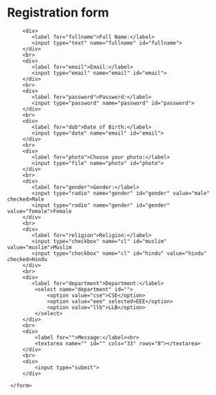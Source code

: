 <!DOCTYPE html>
<html lang="en">
<head>
    <meta charset="UTF-8">
    <meta http-equiv="X-UA-Compatible" content="IE=edge">
    <meta name="viewport" content="width=device-width, initial-scale=1.0">
    <title>Document</title>
</head>
<body>
    <h1>Registration form</h1>
     <form action="">

         <div>
            <label for="fullname">Full Name:</label>
            <input type="text" name="fullname" id="fullname">
         </div>
         <br>
         <div>
            <label for="email">Email:</label>
            <input type="email" name="email" id="email">
         </div>
         <br>
         <div>
            <label for="password">Password:</label>
            <input type="password" name="password" id="password">
         </div>
         <br>
         <div>
            <label for="dob">Date of Birth:</label>
            <input type="date" name="email" id="email">
         </div>
         <br>
         <div>
            <label for="photo">Choose your photo:</label>
            <input type="file" name="photo" id="photo">
         </div>
         <br>
         <div>
            <label for="gender">Gender:</label>
            <input type="radio" name="gender" id="gender" value="male" checked>Male
            <input type="radio" name="gender" id="gender" value="female">Female
         </div>
         <br>
         <div>
            <label for="religion">Religion:</label>
            <input type="checkbox" name="cl" id="muslim" value="muslim">Muslim 
            <input type="checkbox" name="cl" id="hindu" value="hindu" checked>Hindu
         </div>
         <br>
         <div>
            <label for="department">Department:</label>
             <select name="department" id="">
                 <option value="cse">CSE</option>
                 <option value="eee" selected>EEE</option>
                 <option value="llb">LLB</option>
             </select>
         </div>
         <br>
         <div>
             <label for="">Message:</label><br>
             <textarea name="" id="" cols="33" rows="8"></textarea>
         </div>
         <br>
         <div>
             <input type="submit">
         </div>

     </form>
</body>
</html>
